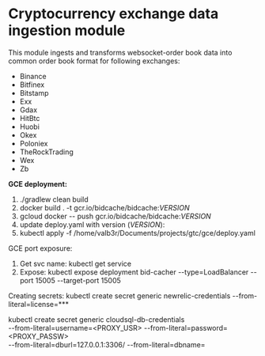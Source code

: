# Cryptocurrency exchange data ingestion module

This module ingests and transforms websocket-order book data into common order book format for following exchanges:
- Binance
- Bitfinex
- Bitstamp
- Exx
- Gdax
- HitBtc
- Huobi
- Okex
- Poloniex
- TheRockTrading
- Wex
- Zb 

**GCE deployment:**

1. ./gradlew clean build
2. docker build . -t gcr.io/bidcache/bidcache:$VERSION$
3. gcloud docker -- push gcr.io/bidcache/bidcache:$VERSION$
4. update deploy.yaml with version ($VERSION$):
5. kubectl apply -f /home/valb3r/Documents/projects/gtc/gce/deploy.yaml

GCE port exposure:
1. Get svc name: kubectl get service
2. Expose: kubectl expose deployment bid-cacher --type=LoadBalancer --port 15005 --target-port 15005

Creating secrets:
kubectl create secret generic newrelic-credentials --from-literal=license=***

kubectl create secret generic cloudsql-db-credentials \
    --from-literal=username=<PROXY_USR> --from-literal=password=<PROXY_PASSW> \
    --from-literal=dburl=127.0.0.1:3306/<DBNAME> --from-literal=dbname=<DBNAME>
